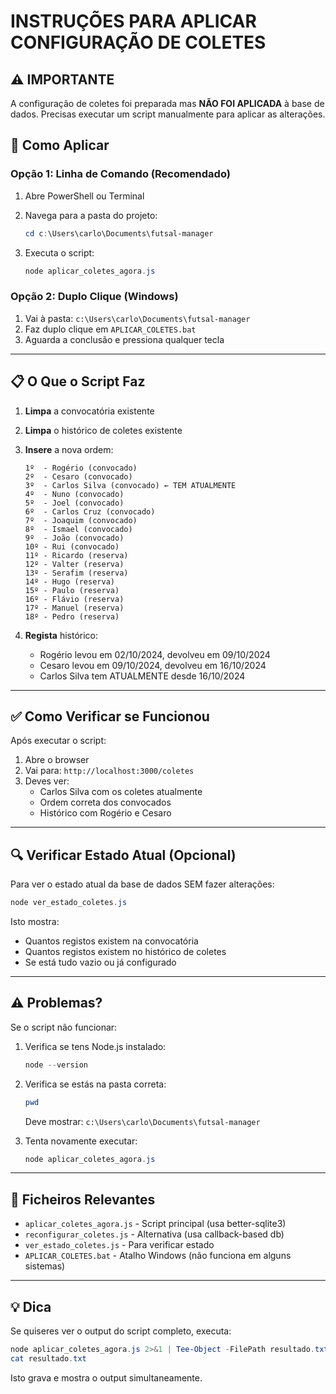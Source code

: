 # INSTRUÇÕES PARA APLICAR CONFIGURAÇÃO DE COLETES

## ⚠️ IMPORTANTE
A configuração de coletes foi preparada mas **NÃO FOI APLICADA** à base de dados.
Precisas executar um script manualmente para aplicar as alterações.

## 🚀 Como Aplicar

### Opção 1: Linha de Comando (Recomendado)

1. Abre PowerShell ou Terminal
2. Navega para a pasta do projeto:
   ```powershell
   cd c:\Users\carlo\Documents\futsal-manager
   ```

3. Executa o script:
   ```powershell
   node aplicar_coletes_agora.js
   ```

### Opção 2: Duplo Clique (Windows)

1. Vai à pasta: `c:\Users\carlo\Documents\futsal-manager`
2. Faz duplo clique em `APLICAR_COLETES.bat`
3. Aguarda a conclusão e pressiona qualquer tecla

---

## 📋 O Que o Script Faz

1. **Limpa** a convocatória existente
2. **Limpa** o histórico de coletes existente
3. **Insere** a nova ordem:
   ```
   1º  - Rogério (convocado)
   2º  - Cesaro (convocado)
   3º  - Carlos Silva (convocado) ← TEM ATUALMENTE
   4º  - Nuno (convocado)
   5º  - Joel (convocado)
   6º  - Carlos Cruz (convocado)
   7º  - Joaquim (convocado)
   8º  - Ismael (convocado)
   9º  - João (convocado)
   10º - Rui (convocado)
   11º - Ricardo (reserva)
   12º - Valter (reserva)
   13º - Serafim (reserva)
   14º - Hugo (reserva)
   15º - Paulo (reserva)
   16º - Flávio (reserva)
   17º - Manuel (reserva)
   18º - Pedro (reserva)
   ```

4. **Regista** histórico:
   - Rogério levou em 02/10/2024, devolveu em 09/10/2024
   - Cesaro levou em 09/10/2024, devolveu em 16/10/2024
   - Carlos Silva tem ATUALMENTE desde 16/10/2024

---

## ✅ Como Verificar se Funcionou

Após executar o script:

1. Abre o browser
2. Vai para: `http://localhost:3000/coletes`
3. Deves ver:
   - Carlos Silva com os coletes atualmente
   - Ordem correta dos convocados
   - Histórico com Rogério e Cesaro

---

## 🔍 Verificar Estado Atual (Opcional)

Para ver o estado atual da base de dados SEM fazer alterações:

```powershell
node ver_estado_coletes.js
```

Isto mostra:
- Quantos registos existem na convocatória
- Quantos registos existem no histórico de coletes
- Se está tudo vazio ou já configurado

---

## ⚠️ Problemas?

Se o script não funcionar:

1. Verifica se tens Node.js instalado:
   ```powershell
   node --version
   ```

2. Verifica se estás na pasta correta:
   ```powershell
   pwd
   ```
   Deve mostrar: `c:\Users\carlo\Documents\futsal-manager`

3. Tenta novamente executar:
   ```powershell
   node aplicar_coletes_agora.js
   ```

---

## 📝 Ficheiros Relevantes

- `aplicar_coletes_agora.js` - Script principal (usa better-sqlite3)
- `reconfigurar_coletes.js` - Alternativa (usa callback-based db)
- `ver_estado_coletes.js` - Para verificar estado
- `APLICAR_COLETES.bat` - Atalho Windows (não funciona em alguns sistemas)

---

## 💡 Dica

Se quiseres ver o output do script completo, executa:

```powershell
node aplicar_coletes_agora.js 2>&1 | Tee-Object -FilePath resultado.txt
cat resultado.txt
```

Isto grava e mostra o output simultaneamente.
